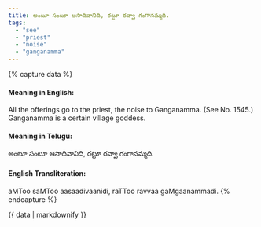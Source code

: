 ```yaml
---
title: అంటూ సంటూ ఆసాదివానిది, రట్టూ రవ్వా గంగానమ్మది.
tags:
  - "see"
  - "priest"
  - "noise"
  - "ganganamma"
---
```


{% capture data %}
#### Meaning in English:
All the offerings go to the priest, the noise to Ganganamma.
(See No. 1545.)
Ganganamma is a certain village goddess.

#### Meaning in Telugu:
అంటూ సంటూ ఆసాదివానిది, రట్టూ రవ్వా గంగానమ్మది.

#### English Transliteration:
aMToo saMToo aasaadivaanidi, raTToo ravvaa gaMgaanammadi.
{% endcapture %}

<div class="notice">{{ data | markdownify }}</div>

